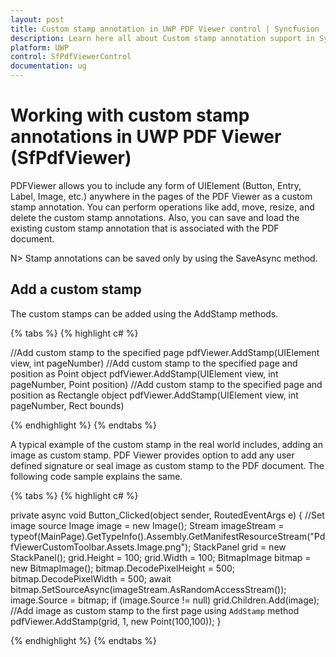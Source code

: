```yaml
---
layout: post
title: Custom stamp annotation in UWP PDF Viewer control | Syncfusion
description: Learn here all about Custom stamp annotation support in Syncfusion UWP PDF Viewer (SfPdfViewer) control and more.
platform: UWP
control: SfPdfViewerControl
documentation: ug
---
```


# Working with custom stamp annotations in UWP PDF Viewer (SfPdfViewer)

PDFViewer allows you to include any form of UIElement (Button, Entry, Label, Image, etc.) anywhere in the pages of the PDF Viewer as a custom stamp annotation. You can perform operations like add, move, resize, and delete the custom stamp annotations. Also, you can save and load the existing custom stamp annotation that is associated with the PDF document.

N> Stamp annotations can be saved only by using the SaveAsync method.

## Add a custom stamp

The custom stamps can be added using the AddStamp methods.

{% tabs %}
{% highlight c# %}

//Add custom stamp to the specified page
pdfViewer.AddStamp(UIElement view, int pageNumber)
//Add custom stamp to the specified page and position as Point object
pdfViewer.AddStamp(UIElement view, int pageNumber, Point position)
//Add custom stamp to the specified page and position as Rectangle object
pdfViewer.AddStamp(UIElement view, int pageNumber, Rect bounds)

{% endhighlight %}
{% endtabs %}

A typical example of the custom stamp in the real world includes, adding an image as custom stamp. PDF Viewer provides option to add any user defined signature or seal image as custom stamp to the PDF document. The following code sample explains the same.

{% tabs %}
{% highlight c# %}

private async void Button_Clicked(object sender, RoutedEventArgs e)
{
    //Set image source
    Image image = new Image();
    Stream imageStream = typeof(MainPage).GetTypeInfo().Assembly.GetManifestResourceStream("PdfViewerCustomToolbar.Assets.Image.png");
    StackPanel grid = new StackPanel();
    grid.Height = 100; 
    grid.Width = 100; 
    BitmapImage bitmap = new BitmapImage();
    bitmap.DecodePixelHeight = 500;
    bitmap.DecodePixelWidth = 500;
    await bitmap.SetSourceAsync(imageStream.AsRandomAccessStream());
    image.Source = bitmap;
    if (image.Source != null)
        grid.Children.Add(image);
    //Add image as custom stamp to the first page using `AddStamp` method
    pdfViewer.AddStamp(grid, 1, new Point(100,100));
}

{% endhighlight %}
{% endtabs %}